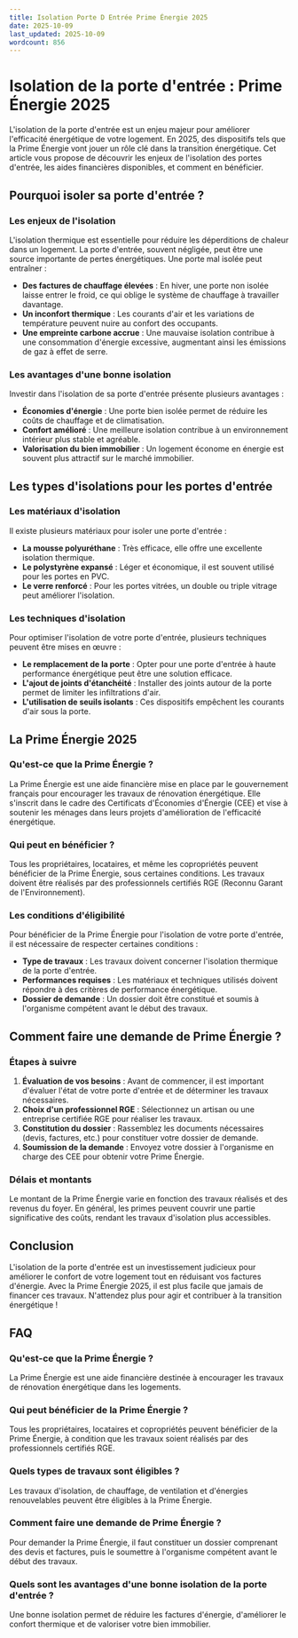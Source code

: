 ```yaml
---
title: Isolation Porte D Entrée Prime Énergie 2025
date: 2025-10-09
last_updated: 2025-10-09
wordcount: 856
---
```


# Isolation de la porte d'entrée : Prime Énergie 2025

L'isolation de la porte d'entrée est un enjeu majeur pour améliorer l'efficacité énergétique de votre logement. En 2025, des dispositifs tels que la Prime Énergie vont jouer un rôle clé dans la transition énergétique. Cet article vous propose de découvrir les enjeux de l'isolation des portes d'entrée, les aides financières disponibles, et comment en bénéficier.

## Pourquoi isoler sa porte d'entrée ?

### Les enjeux de l'isolation

L'isolation thermique est essentielle pour réduire les déperditions de chaleur dans un logement. La porte d'entrée, souvent négligée, peut être une source importante de pertes énergétiques. Une porte mal isolée peut entraîner :

- **Des factures de chauffage élevées** : En hiver, une porte non isolée laisse entrer le froid, ce qui oblige le système de chauffage à travailler davantage.
- **Un inconfort thermique** : Les courants d'air et les variations de température peuvent nuire au confort des occupants.
- **Une empreinte carbone accrue** : Une mauvaise isolation contribue à une consommation d'énergie excessive, augmentant ainsi les émissions de gaz à effet de serre.

### Les avantages d'une bonne isolation

Investir dans l'isolation de sa porte d'entrée présente plusieurs avantages :

- **Économies d'énergie** : Une porte bien isolée permet de réduire les coûts de chauffage et de climatisation.
- **Confort amélioré** : Une meilleure isolation contribue à un environnement intérieur plus stable et agréable.
- **Valorisation du bien immobilier** : Un logement économe en énergie est souvent plus attractif sur le marché immobilier.

## Les types d'isolations pour les portes d'entrée

### Les matériaux d'isolation

Il existe plusieurs matériaux pour isoler une porte d'entrée :

- **La mousse polyuréthane** : Très efficace, elle offre une excellente isolation thermique.
- **Le polystyrène expansé** : Léger et économique, il est souvent utilisé pour les portes en PVC.
- **Le verre renforcé** : Pour les portes vitrées, un double ou triple vitrage peut améliorer l'isolation.

### Les techniques d'isolation

Pour optimiser l'isolation de votre porte d'entrée, plusieurs techniques peuvent être mises en œuvre :

- **Le remplacement de la porte** : Opter pour une porte d'entrée à haute performance énergétique peut être une solution efficace.
- **L'ajout de joints d'étanchéité** : Installer des joints autour de la porte permet de limiter les infiltrations d'air.
- **L'utilisation de seuils isolants** : Ces dispositifs empêchent les courants d'air sous la porte.

## La Prime Énergie 2025

### Qu'est-ce que la Prime Énergie ?

La Prime Énergie est une aide financière mise en place par le gouvernement français pour encourager les travaux de rénovation énergétique. Elle s'inscrit dans le cadre des Certificats d'Économies d'Énergie (CEE) et vise à soutenir les ménages dans leurs projets d'amélioration de l'efficacité énergétique.

### Qui peut en bénéficier ?

Tous les propriétaires, locataires, et même les copropriétés peuvent bénéficier de la Prime Énergie, sous certaines conditions. Les travaux doivent être réalisés par des professionnels certifiés RGE (Reconnu Garant de l'Environnement).

### Les conditions d'éligibilité

Pour bénéficier de la Prime Énergie pour l'isolation de votre porte d'entrée, il est nécessaire de respecter certaines conditions :

- **Type de travaux** : Les travaux doivent concerner l'isolation thermique de la porte d'entrée.
- **Performances requises** : Les matériaux et techniques utilisés doivent répondre à des critères de performance énergétique.
- **Dossier de demande** : Un dossier doit être constitué et soumis à l'organisme compétent avant le début des travaux.

## Comment faire une demande de Prime Énergie ?

### Étapes à suivre

1. **Évaluation de vos besoins** : Avant de commencer, il est important d'évaluer l'état de votre porte d'entrée et de déterminer les travaux nécessaires.
2. **Choix d'un professionnel RGE** : Sélectionnez un artisan ou une entreprise certifiée RGE pour réaliser les travaux.
3. **Constitution du dossier** : Rassemblez les documents nécessaires (devis, factures, etc.) pour constituer votre dossier de demande.
4. **Soumission de la demande** : Envoyez votre dossier à l'organisme en charge des CEE pour obtenir votre Prime Énergie.

### Délais et montants

Le montant de la Prime Énergie varie en fonction des travaux réalisés et des revenus du foyer. En général, les primes peuvent couvrir une partie significative des coûts, rendant les travaux d'isolation plus accessibles.

## Conclusion

L'isolation de la porte d'entrée est un investissement judicieux pour améliorer le confort de votre logement tout en réduisant vos factures d'énergie. Avec la Prime Énergie 2025, il est plus facile que jamais de financer ces travaux. N'attendez plus pour agir et contribuer à la transition énergétique !

## FAQ

### Qu'est-ce que la Prime Énergie ?

La Prime Énergie est une aide financière destinée à encourager les travaux de rénovation énergétique dans les logements.

### Qui peut bénéficier de la Prime Énergie ?

Tous les propriétaires, locataires et copropriétés peuvent bénéficier de la Prime Énergie, à condition que les travaux soient réalisés par des professionnels certifiés RGE.

### Quels types de travaux sont éligibles ?

Les travaux d'isolation, de chauffage, de ventilation et d'énergies renouvelables peuvent être éligibles à la Prime Énergie.

### Comment faire une demande de Prime Énergie ?

Pour demander la Prime Énergie, il faut constituer un dossier comprenant des devis et factures, puis le soumettre à l'organisme compétent avant le début des travaux.

### Quels sont les avantages d'une bonne isolation de la porte d'entrée ?

Une bonne isolation permet de réduire les factures d'énergie, d'améliorer le confort thermique et de valoriser votre bien immobilier.